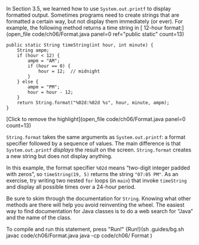 In Section 3.5, we learned how to use `System.out.printf` to display formatted output. Sometimes programs need to create strings that are formatted a certain way, but not display them immediately (or ever). For example, the following method returns a time string in [ 12-hour format:](open_file code/ch06/Format.java panel=0 ref="public static" count=13)


```code
public static String timeString(int hour, int minute) {
    String ampm;
    if (hour < 12) {
        ampm = "AM";
        if (hour == 0) {
            hour = 12;  // midnight
        }
    } else {
        ampm = "PM";
        hour = hour - 12;
    }
    return String.format("%02d:%02d %s", hour, minute, ampm);
}
```

[Click to remove the highlight](open_file code/ch06/Format.java panel=0 count=13)


`String.format` takes the same arguments as `System.out.printf`: a format specifier followed by a sequence of values. The main difference is that `System.out.printf` *displays* the result on the screen. `String.format` creates a new string but does not display anything.

In this example, the format specifier `%02d` means “two-digit integer padded with zeros”, so `timeString(19, 5)` returns the string `"07:05 PM"`. As an exercise, try writing two nested `for` loops (in `main`) that invoke `timeString` and display all possible times over a 24-hour period.

Be sure to skim through the documentation for `String`. Knowing what other methods are there will help you avoid reinventing the wheel. The easiest way to find documentation for Java classes is to do a web search for “Java” and the name of the class.

To compile and run this statement, press "Run!"
{Run!}(sh .guides/bg.sh javac code/ch06/Format.java java -cp code/ch06/ Format )
